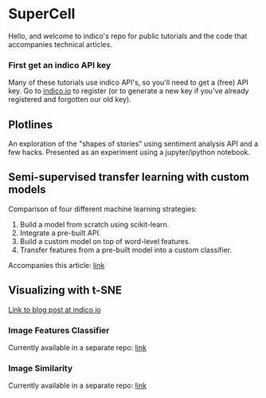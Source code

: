 # SuperCell
Hello, and welcome to indico's repo for public tutorials and the code that accompanies technical articles.

### First get an indico API key
Many of these tutorials use indico API's, so you'll need to get a (free) API key. Go to [indico.io](https://indico.io) to register (or to generate a new key if you've already registered and forgotten our old key).

## Plotlines
An exploration of the "shapes of stories" using sentiment analysis API and a few hacks. Presented as an experiment using a jupyter/ipython notebook.

## Semi-supervised transfer learning with custom models
Comparison of four different machine learning strategies:
   1. Build a model from scratch using scikit-learn.
   2. Integrate a pre-built API.
   3. Build a custom model on top of word-level features.
   4. Transfer features from a pre-built model into a custom classifier.

Accompanies this article: [link](link)

## Visualizing with t-SNE
[Link to blog post at indico.io](https://indico.io/blog/visualizing-with-t-sne/)

### Image Features Classifier
Currently available in a separate repo: [link](https://github.com/IndicoDataSolutions/ImageFeaturesClassifier)

### Image Similarity
Currently available in a separate repo: [link](https://github.com/IndicoDataSolutions/ImageSimilarity)
